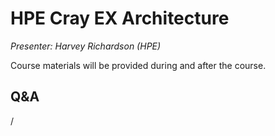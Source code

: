 # HPE Cray EX Architecture

*Presenter: Harvey Richardson (HPE)*

Course materials will be provided during and after the course.

<!--
Temporary location of materials (for the lifetime of the training project):

-   Slides: `/project/project_465001362/Slides/HPE/01_EX_Architecture.pdf`
-->

<!--
Archived materials on LUMI:

-   Slides: `/appl/local/training/4day-20241028/files/LUMI-4day-20241028-1_01_HPE_Cray_EX_Architecuture.pdf`

-   Recording: `/appl/local/training/4day-20241028/recordings/1_01_HPE_Cray_EX_Architecture.mp4`

These materials can only be distributed to actual users of LUMI (active user account).
-->


## Q&A

/

